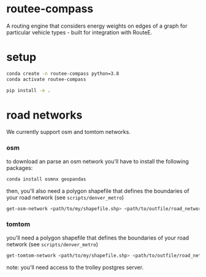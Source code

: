 # routee-compass 
A routing engine that considers energy weights on edges of a graph for particular vehicle types - built for integration with RouteE.

# setup 

```bash
conda create -n routee-compass python=3.8 
conda activate routee-compass 

pip install -e .
```

# road networks

We currently support osm and tomtom networks. 

### osm

to download an parse an osm network you'll have to install the following packages:

```bash
conda install osmnx geopandas
```

then, you'll also need a polygon shapefile that defines the boundaries of your road network (see `scripts/denver_metro`)

```bash
get-osm-network <path/to/my/shapefile.shp> <path/to/outfile/road_network.pickle> 
```

### tomtom 

you'll need a polygon shapefile that defines the boundaries of your road network (see `scripts/denver_metro`)

```bash
get-tomtom-network <path/to/my/shapefile.shp> <path/to/outfile/road_network.pickle> 
```

note: you'll need access to the trolley postgres server.
